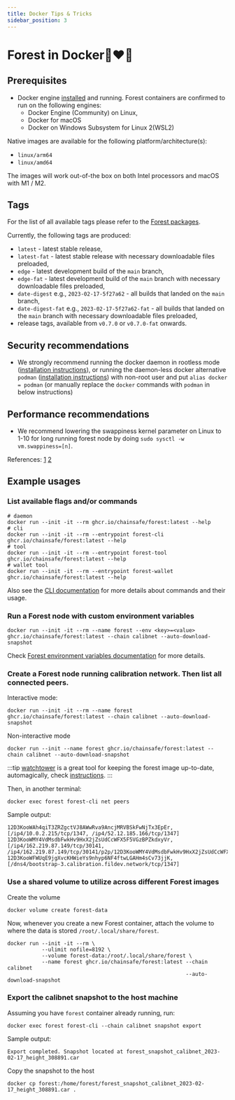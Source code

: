 ```yaml
---
title: Docker Tips & Tricks
sidebar_position: 3
---
```


# Forest in Docker🌲❤️🐋

## Prerequisites

- Docker engine [installed](https://docs.docker.com/get-started/get-docker/) and running. Forest containers are confirmed to run on
  the following engines:
  - Docker Engine (Community) on Linux,
  - Docker for macOS
  - Docker on Windows Subsystem for Linux 2(WSL2)

Native images are available for the following platform/architecture(s):

- `linux/arm64`
- `linux/amd64`

The images will work out-of-the box on both Intel processors and macOS with
M1 / M2.

## Tags

For the list of all available tags please refer to the
[Forest packages](https://github.com/ChainSafe/forest/pkgs/container/forest).

Currently, the following tags are produced:

- `latest` - latest stable release,
- `latest-fat` - latest stable release with necessary downloadable files preloaded,
- `edge` - latest development build of the `main` branch,
- `edge-fat` - latest development build of the `main` branch with necessary downloadable files preloaded,
- `date-digest` e.g., `2023-02-17-5f27a62` - all builds that landed on the
  `main` branch,
- `date-digest-fat` e.g., `2023-02-17-5f27a62-fat` - all builds that landed on the
  `main` branch with necessary downloadable files preloaded,
- release tags, available from `v0.7.0` or `v0.7.0-fat` onwards.

## Security recommendations

- We strongly recommend running the docker daemon in rootless mode
  ([installation instructions](https://docs.docker.com/engine/security/rootless/)),
  or running the daemon-less docker alternative `podman`
  ([installation instructions](https://podman.io/getting-started/installation))
  with non-root user and put `alias docker = podman` (or manually replace the
  `docker` commands with `podman` in below instructions)

## Performance recommendations

- We recommend lowering the swappiness kernel parameter on Linux to 1-10 for
  long running forest node by doing `sudo sysctl -w vm.swappiness=[n]`.

References: [1](https://en.wikipedia.org/wiki/Memory_paging#Swappiness)
[2](https://linuxhint.com/understanding_vm_swappiness/)

## Example usages

### List available flags and/or commands

```shell
# daemon
docker run --init -it --rm ghcr.io/chainsafe/forest:latest --help
# cli
docker run --init -it --rm --entrypoint forest-cli ghcr.io/chainsafe/forest:latest --help
# tool
docker run --init -it --rm --entrypoint forest-tool ghcr.io/chainsafe/forest:latest --help
# wallet tool
docker run --init -it --rm --entrypoint forest-wallet ghcr.io/chainsafe/forest:latest --help
```

Also see the [CLI documentation](../reference/cli.md) for more details about commands and
their usage.

### Run a Forest node with custom environment variables

```shell
docker run --init -it --rm --name forest --env <key>=<value> ghcr.io/chainsafe/forest:latest --chain calibnet --auto-download-snapshot
```

Check [Forest environment variables documentation](../reference/env_variables.md) for more details.

### Create a Forest node running calibration network. Then list all connected peers.

Interactive mode:

```shell
docker run --init -it --rm --name forest ghcr.io/chainsafe/forest:latest --chain calibnet --auto-download-snapshot
```

Non-interactive mode

```
docker run --init --name forest ghcr.io/chainsafe/forest:latest --chain calibnet --auto-download-snapshot
```

:::tip
[watchtower](https://github.com/containrrr/watchtower) is a great tool for keeping the forest image up-to-date, automagically, check [instructions](https://containrrr.dev/watchtower/#quick_start).
:::

Then, in another terminal:

```shell
docker exec forest forest-cli net peers
```

Sample output:

```console
12D3KooWAh4qiT3ZRZgctVJ8AWwRva9AncjMRVBSkFwNjTx3EpEr, [/ip4/10.0.2.215/tcp/1347, /ip4/52.12.185.166/tcp/1347]
12D3KooWMY4VdMsdbFwkHv9HxX2jZsUdCcWFX5F5VGzBPZkdxyVr, [/ip4/162.219.87.149/tcp/30141, /ip4/162.219.87.149/tcp/30141/p2p/12D3KooWMY4VdMsdbFwkHv9HxX2jZsUdCcWFX5F5VGzBPZkdxyVr]
12D3KooWFWUqE9jgXvcKHWieYs9nhyp6NF4ftwLGAHm4sCv73jjK, [/dns4/bootstrap-3.calibration.fildev.network/tcp/1347]
```

### Use a shared volume to utilize across different Forest images

Create the volume

```shell
docker volume create forest-data
```

Now, whenever you create a new Forest container, attach the volume to where the
data is stored `/root/.local/share/forest`.

```shell
docker run --init -it --rm \
           --ulimit nofile=8192 \
           --volume forest-data:/root/.local/share/forest \
           --name forest ghcr.io/chainsafe/forest:latest --chain calibnet
                                                         --auto-download-snapshot
```

### Export the calibnet snapshot to the host machine

Assuming you have `forest` container already running, run:

```shell
docker exec forest forest-cli --chain calibnet snapshot export
```

Sample output:

```console
Export completed. Snapshot located at forest_snapshot_calibnet_2023-02-17_height_308891.car
```

Copy the snapshot to the host

```shell
docker cp forest:/home/forest/forest_snapshot_calibnet_2023-02-17_height_308891.car .
```
